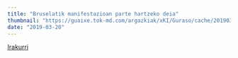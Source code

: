 ```yaml
---
title: "Bruselatik manifestazioan parte hartzeko deia"
thumbnail: "https://guaixe.tok-md.com/argazkiak/xKI/Guraso/cache/20190320_114925_tokikom_735x413.jpg"
date: "2019-03-20"
---
```

[Irakurri](https://guaixe.eus/altsasu/1553111807494-bruselatik-manifestazioan-parte-hartzeko-deia)
